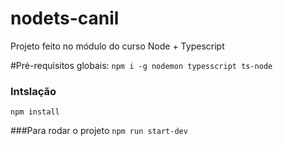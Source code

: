 # nodets-canil
Projeto feito no módulo do curso Node + Typescript

#Pré-requisitos globais:
`npm i -g nodemon typesscript ts-node`

### Intslação
`npm install`

###Para rodar o projeto
`npm run start-dev`